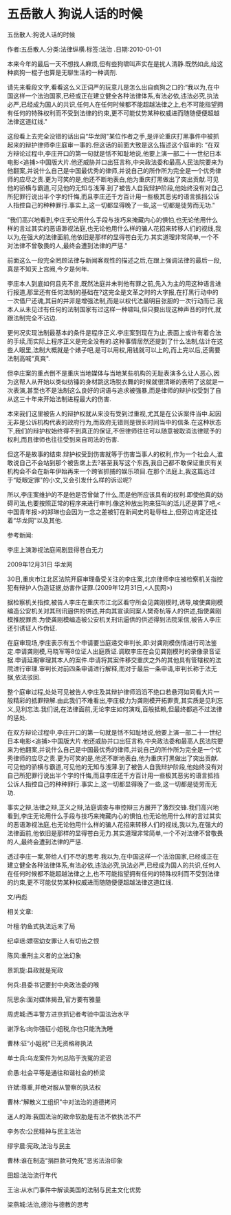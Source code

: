 # 五岳散人  狗说人话的时候

五岳散人:狗说人话的时候

作者:五岳散人.分类:法律纵横.标签:法治 .日期:2010-01-01

本来今年的最后一天不想找人麻烦,但有些狗啸叫声实在是扰人清静.既然如此,给这种疯狗一棍子也算是无聊生活的一种调剂.

请先来看段文字,看看这么义正词严的玩意儿是怎么出自疯狗之口的:“我以为,在中国这样一个法治国家,已经或正在建立健全各种法律体系,有法必依,违法必究,执法必严,已经成为国人的共识,任何人在任何时候都不能超越法律之上,也不可能指望拥有任何的特殊权利而不受到法律的约束,更不可能仗势某种权威进而随随便便超越法律这道红线."

这段看上去完全没错的话出自“华龙网"某位作者之手,是评论重庆打黑事件中被抓起来的辩护律师李庄庭审一事的.但这话的前面大致是这么描述这个庭审的: “在双方辩论过程中,李庄开口的第一句就是恬不知耻地说,他要上演一部二十一世纪日本电影<追捕>中国版大片.他还威胁并口出狂言称,中央政法委和最高人民法院要来为他翻案,并说什么自己是中国最优秀的律师,并说自己的所作所为完全是一个优秀律师的应尽之责.更为可笑的是,他还不断地表白,他为重庆打黑做出了突出贡献.可见他的骄横与霸道,可见他的无知与浅薄.到了被告人自我辩护阶段,他始终没有对自己所犯罪行说出半个字的忏悔,而且李庄还千方百计用一些极其恶劣的语言抵挡公诉人指控自己的种种罪行.事实上,这一切都显得晚了一些,这一切都是徒劳而无功."

“我们高兴地看到,李庄无论用什么手段与技巧来掩藏内心的惧怕,也无论他用什么样的言过其实的恶语渺视法庭,也无论他用什么样的骗人花招来转移人们的视线,我以为,在强大的法律面前,他依旧是那样的显得苍白无力.其实道理非常简单,一个不对法律不曾敬畏的人,最终会遭到法律的严惩."

前面这么一段完全罔顾法律与新闻客观性的描述之后,在跟上强调法律的最后一段,真是不知天上宫阙,今夕是何年.

李庄本人到底如何且先不言,既然法庭并未判他有罪之前,先入为主的用这种语言进行报道,那里还有任何法制的基础在?这完全是文革之时的大字报,在打黑行动中的一次借尸还魂,其目的并非是增强法制,而是以权代法最明目张胆的一次行动而已.我本人从未见过有任何的法制国家有过这样一种啸叫,但只要出现这种声音的时代,就跟法制完全不沾边.

更何况实现法制最基本的条件是程序正义.李庄案到现在为止,表面上或许有着合法的手续,而实际上程序正义是完全没有的.这种事情居然还提到了什么法制,估计在这些人眼里,法制大概就是个婊子吧,是可以用权,用钱就可以上的,而上完以后,还需要法制高喊“真爽".

但李庄案的重点倒不是重庆当地媒体与当地某些机构的无耻表演多么让人恶心,因为这帮人从开始以类似纺锤的身材跳这场脱衣舞的时候就很清晰的表明了这就是一次表演,甚至也不是法制这么良好的词语与追求被强暴,而是律师的辩护权受到了自从这三十年来开始法制进程最大的伤害.

本来我们这里被告人的辩护权就从来没有受到过重视,尤其是在公诉案件当中.起因无非是公诉机构代表的政府行为,而政府无错则是很长时间当中的信条.在这种状态下,我们的辩护权始终得不到真正的保证,不但律师往往可以随意被取消法律赋予的权利,而且律师也往往受到来自司法的伤害.

但这不是故事的结束.辩护权受到伤害就等于伤害当事人的权利,作为一个社会人,谁敢说自己不会站到那个被告席上去?甚至我写这个东西,我自己都不敢保证重庆有关机构会不会在新年伊始再来一个跨省抓捕的娱乐项目.在那个法庭上,我这篇远过于“眨眼定罪"的小文,又会引发什么样的诉讼呢?

所以,李庄案维护的不是他是否曾做了什么,而是他所应该具有的权利.即使他真的妨碍司法,也要按照正常的程序来进行审判.像这种放出狗来狂叫的活儿还是算了吧,<中国青年报>的郑琳也会因为一念之差被钉在新闻史的耻辱柱上,但旁边肯定还挂着“华龙网"以及其他.

参考新闻:

李庄上演渺视法庭闹剧显得苍白无力

2009年12月31日 华龙网

30日,重庆市江北区法院开庭审理备受关注的李庄案,北京律师李庄被检察机关指控犯有辩护人伪造证据,妨害作证罪.(2009年12月31日,<人民网>)

据检察机关指控,被告人李庄在重庆市江北区看守所会见龚刚模时,诱导,唆使龚刚模编造公安机关对其刑讯逼供的供述,并向其宣读同案人樊奇杭等人的供述,指使龚刚模推脱罪责.为使龚刚模编造被公安机关刑讯逼供的供述得到法院采信,被告人李庄还引诱证人作伪证.

在庭审现场,李庄表示有五个申请要当庭递交审判长,即:对龚刚模伤情进行司法鉴定.申请龚刚模,马晓军等8位证人出庭质证.调取李庄在会见龚刚模时的录像录音证据.申请延期审理其本人的案件.申请将其案件移交重庆之外的其他具有管辖权的法院进行审理.审判长对前四条申请进行解释,而对于最后一条申请,审判长称于法无据,依法驳回.

整个庭审过程,处处可见被告人李庄及其辩护律师滔滔不绝口若悬河如同看大片一般精彩的抵罪辩解.由此我们不难看出,李庄极力为龚刚模开拓罪责,其实质是见利忘义,见利忘法.我们说,在法律面前,无论李庄如何演戏,百般抵赖,但最终都逃不过法律的惩处.

在双方辩论过程中,李庄开口的第一句就是恬不知耻地说,他要上演一部二十一世纪日本电影<追捕>中国版大片.他还威胁并口出狂言称,中央政法委和最高人民法院要来为他翻案,并说什么自己是中国最优秀的律师,并说自己的所作所为完全是一个优秀律师的应尽之责.更为可笑的是,他还不断地表白,他为重庆打黑做出了突出贡献.可见他的骄横与霸道,可见他的无知与浅薄.到了被告人自我辩护阶段,他始终没有对自己所犯罪行说出半个字的忏悔,而且李庄还千方百计用一些极其恶劣的语言抵挡公诉人指控自己的种种罪行.事实上,这一切都显得晚了一些,这一切都是徒劳而无功.

事实之辩,法律之辩,正义之辩,法庭调查与审控辩三方展开了激烈交锋.我们高兴地看到,李庄无论用什么手段与技巧来掩藏内心的惧怕,也无论他用什么样的言过其实的恶语渺视法庭,也无论他用什么样的骗人花招来转移人们的视线,我以为,在强大的法律面前,他依旧是那样的显得苍白无力.其实道理非常简单,一个不对法律不曾敬畏的人,最终会遭到法律的严惩.

透过李庄一案,带给人们不尽的思考.我以为,在中国这样一个法治国家,已经或正在建立健全各种法律体系,有法必依,违法必究,执法必严,已经成为国人的共识,任何人在任何时候都不能超越法律之上,也不可能指望拥有任何的特殊权利而不受到法律的约束,更不可能仗势某种权威进而随随便便超越法律这道红线.

文/冉彪



相关文章:

叶檀:钓鱼式执法远未了局

纪卓瑶:嫖宿幼女罪让人有切齿之恨

陈风:重刑主义者的立法幻象

景凯旋:县政就是宪政

何兵:县委书记要封中央政法委的喉

阮思余:面对媒体揭丑,官方要有雅量

周虎城:西丰警方进京抓记者考验中国法治水平

谢浮名:向你强征小姐税,你也只能洗洗睡

曹林:征“小姐税"已无资格称执法

单士兵:乌龙案件为何总陷于洗冤的泥沼

俞愚:社会平等是通往和谐社会的桥梁

许斌:尊重,并绝对服从警察的执法权

曹林:“解散义工组织"中对法治的道德拷问

迷人的海:我国法治的致命软肋是有法不依执法不严

李务农:公民精神与民主法治

缪宇晨:宪政,法治与民主

曹林:谁在制造“捐巨款可免死"恶劣法治印象

田超:法治流行年代

王治:从水门事件中解读美国的法制与民主文化优势

梁燕城:法治,德治与德教的思考
